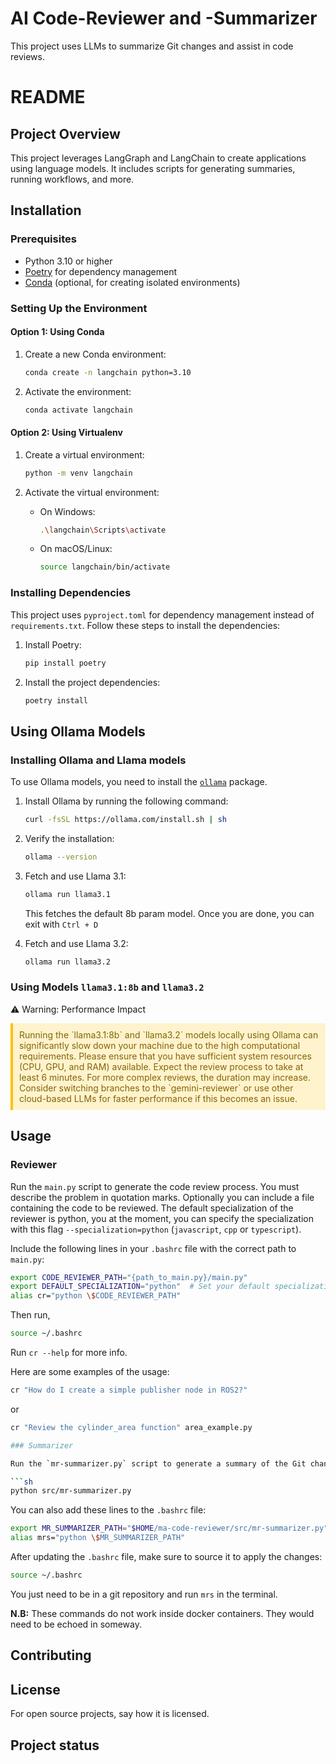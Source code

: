# AI Code-Reviewer and -Summarizer

This project uses LLMs to summarize Git changes and assist in code reviews.

# README

## Project Overview

This project leverages LangGraph and LangChain to create applications using language models. It includes scripts for generating summaries, running workflows, and more.

## Installation

### Prerequisites

- Python 3.10 or higher
- [Poetry](https://python-poetry.org/docs/#installation) for dependency management
- [Conda](https://docs.conda.io/projects/conda/en/latest/user-guide/install/index.html) (optional, for creating isolated environments)

### Setting Up the Environment


#### Option 1: Using Conda

1. Create a new Conda environment:

   ```sh
   conda create -n langchain python=3.10
   ```

2. Activate the environment:
   ```sh
   conda activate langchain
   ```

#### Option 2: Using Virtualenv

1. Create a virtual environment:

   ```sh
   python -m venv langchain
   ```

2. Activate the virtual environment:
   - On Windows:
     ```sh
     .\langchain\Scripts\activate
     ```
   - On macOS/Linux:
     ```sh
     source langchain/bin/activate
     ```

### Installing Dependencies

This project uses `pyproject.toml` for dependency management instead of `requirements.txt`. Follow these steps to install the dependencies:

1. Install Poetry:

   ```sh
   pip install poetry
   ```

2. Install the project dependencies:
   ```sh
   poetry install
   ```

## Using Ollama Models

### Installing Ollama and Llama models

To use Ollama models, you need to install the [`ollama`](https://ollama.com/) package. 

1. Install Ollama by running the following command:

    ```sh
    curl -fsSL https://ollama.com/install.sh | sh
    ```

2. Verify the installation:

    ```sh
    ollama --version
    ```

3. Fetch and use Llama 3.1:

   ```sh
   ollama run llama3.1
   ```
   This fetches the default 8b param model. Once you are done, you can exit with `Ctrl + D`

4. Fetch and use Llama 3.2:

   ```sh
   ollama run llama3.2
   ```

### Using Models `llama3.1:8b` and `llama3.2`

⚠️ Warning: Performance Impact

<div style="background-color: #FFF3CD; padding: 10px; border-left: 4px solid #FFC107; color: #856404; margin-bottom: 20px;"> Running the `llama3.1:8b` and `llama3.2` models locally using Ollama can significantly slow down your machine due to the high computational requirements. Please ensure that you have sufficient system resources (CPU, GPU, and RAM) available.
Expect the review process to take at least 6 minutes. For more complex reviews, the duration may increase. Consider switching branches to the `gemini-reviewer` or use other cloud-based LLMs for faster performance if this becomes an issue.

</div>

## Usage

### Reviewer

Run the `main.py` script to generate the code review process. You must describe the problem in quotation marks. Optionally you can include a file containing the code to be reviewed. The default specialization of the reviewer is python, you at the moment, you can specify the specialization with this flag `--specialization=python` (`javascript`, `cpp` or `typescript`).

Include the following lines in your `.bashrc` file with the correct path to `main.py`:

```sh
export CODE_REVIEWER_PATH="{path_to_main.py}/main.py"
export DEFAULT_SPECIALIZATION="python"  # Set your default specialization here
alias cr="python \$CODE_REVIEWER_PATH"
```

Then run,

```sh
source ~/.bashrc
```

Run `cr --help` for more info.

Here are some examples of the usage:

```sh
cr "How do I create a simple publisher node in ROS2?"
```

or

```sh
cr "Review the cylinder_area function" area_example.py

### Summarizer

Run the `mr-summarizer.py` script to generate a summary of the Git changes since the last merge request:

```sh
python src/mr-summarizer.py
```

You can also add these lines to the `.bashrc` file:

```sh
export MR_SUMMARIZER_PATH="$HOME/ma-code-reviewer/src/mr-summarizer.py"
alias mrs="python \$MR_SUMMARIZER_PATH"
```

After updating the `.bashrc` file, make sure to source it to apply the changes:

```sh
source ~/.bashrc
```

You just need to be in a git repository and run `mrs` in the terminal.

**N.B:** These commands do not work inside docker containers. They would need to be echoed in someway.

## Contributing


## License

For open source projects, say how it is licensed.

## Project status


```

```
